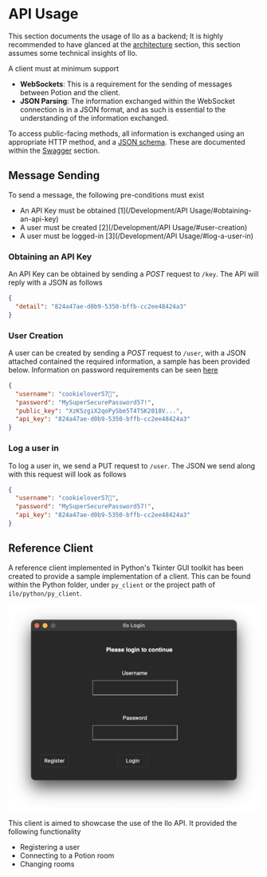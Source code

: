 # API Usage

This section documents the usage of Ilo as a backend; It is highly recommended to have glanced at the [architecture](/Architecture) section, this section assumes some technical insights of Ilo.

A client must at minimum support

* **WebSockets**: This is a requirement for the sending of messages between Potion and the client.
* **JSON Parsing**: The information exchanged within the WebSocket connection is in a JSON format, and as such is essential to the understanding of the information exchanged.

To access public-facing methods, all information is exchanged using an appropriate HTTP method, and a [JSON schema](/Swagger/#json-schema). These are documented within the [Swagger](/Swagger/#json-schema) section.

## Message Sending

To send a message, the following pre-conditions must exist

* An API Key must be obtained [1](/Development/API Usage/#obtaining-an-api-key)
* A user must be created [2](/Development/API Usage/#user-creation)
* A user must be logged-in [3](/Development/API Usage/#log-a-user-in)

### Obtaining an API Key

An API Key can be obtained by sending a *POST* request to `/key`. The API will reply with a JSON as follows

```json
{
  "detail": "824a47ae-d0b9-5350-bffb-cc2ee48424a3"
}
```

### User Creation

A user can be created by sending a *POST* request to `/user`, with a JSON attached contained the required information, a sample has been provided below. Information on password requirements can be seen [here](/Swagger/#user-creation)

```json
{
  "username": "cookielover57🍪",
  "password": "MySuperSecurePassword57!",
  "public_key": "XzKSzgiX2qoPySbe5T4TSK2018V...",
  "api_key": "824a47ae-d0b9-5350-bffb-cc2ee48424a3"
}
```

### Log a user in

To log a user in, we send a PUT request to `/user`. The JSON we send along with this request will look as follows

```json
{
  "username": "cookielover57🍪",
  "password": "MySuperSecurePassword57!",
  "api_key": "824a47ae-d0b9-5350-bffb-cc2ee48424a3"
}
```

## Reference Client

A reference client implemented in Python's Tkinter GUI toolkit has been created to provide a sample implementation of a client. This can be found within the Python folder, under `py_client` or the project path of `ilo/python/py_client`.

![](/img/py_client.png)

This client is aimed to showcase the use of the Ilo API. It provided the following functionality

* Registering a user
* Connecting to a Potion room
* Changing rooms